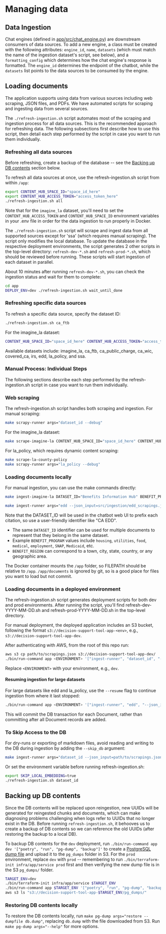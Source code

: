 # Managing data

## Data Ingestion

Chat engines (defined in [app/src/chat_engine.py](https://github.com/navapbc/labs-decision-support-tool/blob/main/app/src/chat_engine.py)) are downstream consumers of data sources. To add a new engine, a class must be created with the following attributes: `engine_id`, `name`, `datasets` (which must match the name of the ingestion dataset's script, see below), and a `formatting_config` which determines how the chat engine's response is formatted.
The `engine_id` determines the endpoint of the chatbot, while the `datasets` list points to the data sources to be consumed by the engine.

## Loading documents

The application supports using data from various sources including web scraping, JSON files, and PDFs. We have automated scripts for scraping and ingesting data from several sources.

The `./refresh-ingestion.sh` script automates most of the scraping and ingestion process for all data sources. This is the recommended approach for refreshing data. The following subsections first describe how to use this script, then detail each step performed by the script in case you want to run them individually.

### Refreshing all data sources

Before refreshing, create a backup of the database -- see the [Backing up DB contents](#backing-up-db-contents) section below.

To refresh all data sources at once, use the refresh-ingestion.sh script from within `/app`:

```bash
export CONTENT_HUB_SPACE_ID="space_id_here"
export CONTENT_HUB_ACCESS_TOKEN="access_token_here"
./refresh-ingestion.sh all
```

Note that for the `imagine_la` dataset, you'll need to set the `CONTENT_HUB_ACCESS_TOKEN` and `CONTENT_HUB_SPACE_ID` environment variables in your .env file in order for the data ingestion to run properly in Docker.

The `./refresh-ingestion.sh` script will scrape and ingest data from all supported sources except for 'ssa' (which requires manual scraping). The script only modifies the local database. To update the database in the respective deployment environments, the script generates 2 other scripts in the top-level directory: `refresh-dev-*.sh` and `refresh-prod-*.sh`, which should be reviewed before running. These scripts will start ingestion of each dataset in parallel.

About 10 minutes after running `refresh-dev-*.sh`, you can check the ingestion status and wait for them to complete:
```bash
cd app
DEPLOY_ENV=dev ./refresh-ingestion.sh wait_until_done
```

### Refreshing specific data sources

To refresh a specific data source, specify the dataset ID:

```bash
./refresh-ingestion.sh ca_ftb
```

For the imagine_la dataset:

```bash
CONTENT_HUB_SPACE_ID="space_id_here" CONTENT_HUB_ACCESS_TOKEN="access_token_here" ./refresh-ingestion.sh imagine_la
```

Available datasets include: imagine_la, ca_ftb, ca_public_charge, ca_wic, covered_ca, irs, edd, la_policy, and ssa.

### Manual Process: Individual Steps

The following sections describe each step performed by the refresh-ingestion.sh script in case you want to run them individually.

### Web scraping

The refresh-ingestion.sh script handles both scraping and ingestion. For manual scraping:

```bash
make scrapy-runner args="dataset_id --debug"
```

For the imagine_la dataset:

```bash
make scrape-imagine-la CONTENT_HUB_SPACE_ID="space_id_here" CONTENT_HUB_ACCESS_TOKEN="access_token_here"
```

For la_policy, which requires dynamic content scraping:

```bash
make scrape-la-county-policy
make scrapy-runner args="la_policy --debug"
```

### Loading documents locally

For manual ingestion, you can use the make commands directly:

```bash
make ingest-imagine-la DATASET_ID="Benefits Information Hub" BENEFIT_PROGRAM=mixed BENEFIT_REGION=California FILEPATH=src/ingestion/imagine_la/pages
```

```bash
make ingest-runner args="edd --json_input=src/ingestion/edd_scrapings.json"
```

Note that the DATASET_ID will be used in the chatbot web UI to prefix each citation, so use a user-friendly identifier like "CA EDD".

- The same `DATASET_ID` identifier can be used for multiple documents to represent that they belong in the same dataset.
- Example `BENEFIT_PROGRAM` values include `housing`, `utilities`, `food`, `medical`, `employment`, `SNAP`, `Medicaid`, etc.
- `BENEFIT_REGION` can correspond to a town, city, state, country, or any geographic area.

The Docker container mounts the `/app` folder, so FILEPATH should be relative to `/app`. `/app/documents` is ignored by git, so is a good place for files you want to load but not commit.

### Loading documents in a deployed environment

The refresh-ingestion.sh script generates deployment scripts for both dev and prod environments. After running the script, you'll find refresh-dev-YYYY-MM-DD.sh and refresh-prod-YYYY-MM-DD.sh in the top-level directory.

For manual deployment, the deployed application includes an S3 bucket, following the format `s3://decision-support-tool-app-<env>`, e.g., `s3://decision-support-tool-app-dev`.

After authenticating with AWS, from the root of this repo run:

```bash
aws s3 cp path/to/scrapings.json s3://decision-support-tool-app-dev/
./bin/run-command app <ENVIRONMENT> '["ingest-runner", "dataset_id", "--json_input", "s3://decision-support-tool-app-dev/scrapings.json"]'
```

Replace `<ENVIRONMENT>` with your environment, e.g., `dev`.

#### Resuming ingestion for large datasets

For large datasets like edd and la_policy, use the `--resume` flag to continue ingestion from where it last stopped:

```bash
./bin/run-command app <ENVIRONMENT> '["ingest-runner", "edd", "--json_input", "s3://decision-support-tool-app-dev/edd/edd_scrapings.json", "--resume"]'
```

This will commit the DB transaction for each Document, rather than committing after all Document records are added.

### To Skip Access to the DB

For dry-runs or exporting of markdown files, avoid reading and writing to the DB during ingestion by adding the `--skip_db` argument:

```bash
make ingest-runner args="dataset_id --json_input=path/to/scrapings.json --skip_db"
```

Or set the environment variable before running refresh-ingestion.sh:

```bash
export SKIP_LOCAL_EMBEDDING=true
./refresh-ingestion.sh dataset_id
```

## Backing up DB contents

Since the DB contents will be replaced upon reingestion, new UUIDs will be generated for reingested chunks and documents, which can make diagnosing problems challenging when logs refer to UUIDs that no longer exist in the DB. Before running `refresh-ingestion.sh`, it behooves us to create a backup of DB contents so we can reference the old UUIDs (after restoring the backup to a local DB).

To backup DB contents for the `dev` deployment, run `./bin/run-command app dev '["poetry", "run", "pg-dump", "backup"]'` to create a [PostgreSQL dump file](https://www.postgresql.org/docs/current/backup-dump.html) and upload it to the `pg_dumps` folder in S3. For the `prod` environment, replace `dev` with `prod` -- remembering to run `./bin/terraform-init infra/app/service prod` first and then verifying the new dump file is in the S3 `pg_dumps/` folder.

```sh
TARGET_ENV=dev
./bin/terraform-init infra/app/service $TARGET_ENV
./bin/run-command app $TARGET_ENV '["poetry", "run", "pg-dump", "backup"]'
aws s3 ls "s3://decision-support-tool-app-$TARGET_ENV/pg_dumps/"
```

### Restoring DB contents locally

To restore the DB contents locally, run `make pg-dump args="restore --dumpfile db.dump"`, replacing `db.dump` with the file downloaded from S3. Run `make pg-dump args="--help"` for more options.